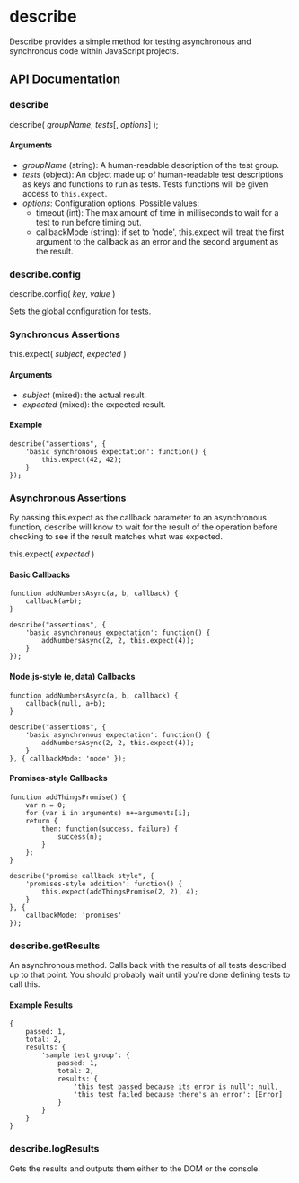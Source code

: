 # describe

Describe provides a simple method for testing asynchronous and synchronous
code within JavaScript projects.

## API Documentation

### describe

describe( *groupName*, *tests*[, *options*] );

#### Arguments

- *groupName* (string): A human-readable description of the test group.
- *tests* (object): An object made up of human-readable test descriptions as 
keys and functions to run as tests.  Tests functions will be given access to
`this.expect`.
- *options*: Configuration options.  Possible values:
	- timeout (int): The max amount of time in milliseconds to wait for a test 
to run before timing out.
	- callbackMode (string): if set to 'node', this.expect will treat the first
argument to the callback as an error and the second argument as the result.

### describe.config

describe.config( *key*, *value* )

Sets the global configuration for tests.

### Synchronous Assertions

this.expect( *subject*, *expected* )

#### Arguments

- *subject* (mixed): the actual result.
- *expected* (mixed): the expected result.

#### Example

	describe("assertions", {
		'basic synchronous expectation': function() {
			this.expect(42, 42);
		}
	});

### Asynchronous Assertions

By passing this.expect as the callback parameter to an asynchronous function,
describe will know to wait for the result of the operation before checking to
see if the result matches what was expected.

this.expect( *expected* )

#### Basic Callbacks

	function addNumbersAsync(a, b, callback) {
		callback(a+b);
	}

	describe("assertions", {
		'basic asynchronous expectation': function() {
			addNumbersAsync(2, 2, this.expect(4));
		}
	});

#### Node.js-style (e, data) Callbacks

	function addNumbersAsync(a, b, callback) {
		callback(null, a+b);
	}

	describe("assertions", {
		'basic asynchronous expectation': function() {
			addNumbersAsync(2, 2, this.expect(4));
		}
	}, { callbackMode: 'node' });

#### Promises-style Callbacks

	function addThingsPromise() {
		var n = 0;
		for (var i in arguments) n+=arguments[i];
		return {
			then: function(success, failure) {
				success(n);
			}
		};
	}

	describe("promise callback style", {
		'promises-style addition': function() {
			this.expect(addThingsPromise(2, 2), 4);
		}
	}, {
		callbackMode: 'promises'
	});

### describe.getResults

An asynchronous method.  Calls back with the results of all tests described up
to that point.  You should probably wait until you're done defining tests to
call this.

#### Example Results

	{ 
		passed: 1,
		total: 2,
		results: {
			'sample test group': {
				passed: 1,
				total: 2,
				results: {
					'this test passed because its error is null': null,
					'this test failed because there's an error': [Error]
				}
			}
		}
	}

### describe.logResults

Gets the results and outputs them either to the DOM or the console.